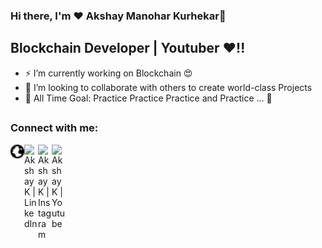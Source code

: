 ### Hi there, I'm ❤️ Akshay Manohar Kurhekar👋

## Blockchain Developer | Youtuber ❤️!!

- ⚡ I’m currently working on Blockchain 😍
- 👯 I’m looking to collaborate with others to create world-class Projects
- 🥅 All Time Goal: Practice Practice Practice and Practice ... 💪

## 

### Connect with me:
<a href="https://akshaykurhekar.github.io/AkshayKurhekarPortfolio/" target="_blank"><img align="left" alt="akshayK" width="22px" src="https://raw.githubusercontent.com/iconic/open-iconic/master/svg/globe.svg" /><a/>
<a href="https://www.linkedin.com/in/akshay-kurhekar-64438a168/" target="_blank"> <img align="left" alt="AkshayK | LinkedIn" width="22px" src="https://cdn.jsdelivr.net/npm/simple-icons@v3/icons/linkedin.svg" /><a/>
<a href="https://www.instagram.com/akshay_kurhekar/" target="_blank"><img align="left" alt="AkshayK | Instagram" width="22px" src="https://cdn.jsdelivr.net/npm/simple-icons@v3/icons/instagram.svg" /><a/>

<a href="https://www.instagram.com/akshay_kurhekar/" target="_blank"><img align="left" alt="AkshayK | Youtube" width="22px" src="https://cdn.jsdelivr.net/npm/simple-icons@v3/icons/youtube.svg" /><a/>

<br />
